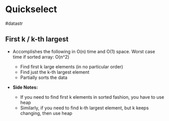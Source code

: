 # Quickselect
#datastr

## First k / k-th largest
* Accomplishes the following in O(n) time and O(1) space. Worst case time if sorted array: O(n^2)
	* Find first k large elements (in no particular order)
	* Find just the k-th largest element
	* Partially sorts the data

* **Side Notes:**
	* If you need to find first k elements in sorted fashion, you have to use heap
	* Similarly, if you need to find k-th largest element, but k keeps changing, then use heap
